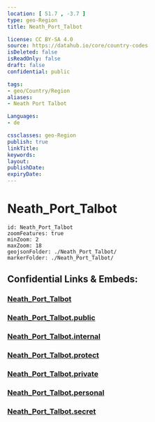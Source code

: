 ```yaml
---
location: [ 51.7 , -3.7 ] 
type: geo-Region
title: Neath_Port_Talbot

license: CC BY-SA 4.0
source: https://datahub.io/core/country-codes
isDeleted: false
isReadOnly: false
draft: false
confidential: public

tags:
- geo/Country/Region
aliases:
- Neath Port Talbot

Languages:
- de

cssclasses: geo-Region
publish: true
linkTitle: 
keywords: 
layout: 
publishDate: 
expiryDate: 
---
```


# Neath_Port_Talbot

```leaflet
id: Neath_Port_Talbot
zoomFeatures: true 
minZoom: 2 
maxZoom: 18
geojsonFolder: ./Neath_Port_Talbot/
markerFolder: ./Neath_Port_Talbot/
```


## Confidential Links & Embeds: 

### [Neath_Port_Talbot](/_Standards/Earth/Continent/Europe/Europe~North/UK/Wales/counties~Wales/Neath_Port_Talbot.md) 

### [Neath_Port_Talbot.public](/_public/Earth/Continent/Europe/Europe~North/UK/Wales/counties~Wales/Neath_Port_Talbot.public.md) 

### [Neath_Port_Talbot.internal](/_internal/Earth/Continent/Europe/Europe~North/UK/Wales/counties~Wales/Neath_Port_Talbot.internal.md) 

### [Neath_Port_Talbot.protect](/_protect/Earth/Continent/Europe/Europe~North/UK/Wales/counties~Wales/Neath_Port_Talbot.protect.md) 

### [Neath_Port_Talbot.private](/_private/Earth/Continent/Europe/Europe~North/UK/Wales/counties~Wales/Neath_Port_Talbot.private.md) 

### [Neath_Port_Talbot.personal](/_personal/Earth/Continent/Europe/Europe~North/UK/Wales/counties~Wales/Neath_Port_Talbot.personal.md) 

### [Neath_Port_Talbot.secret](/_secret/Earth/Continent/Europe/Europe~North/UK/Wales/counties~Wales/Neath_Port_Talbot.secret.md)

